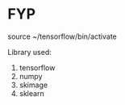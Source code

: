 # FYP

source ~/tensorflow/bin/activate

Library used: 
1. tensorflow
2. numpy
3. skimage
4. sklearn
